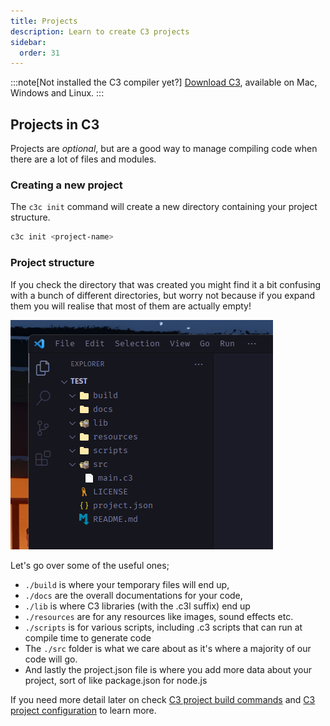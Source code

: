 ```yaml
---
title: Projects
description: Learn to create C3 projects
sidebar:
  order: 31
---
```


:::note[Not installed the C3 compiler yet?]
[Download C3](/getting-started/prebuilt-binaries/), available on Mac, Windows and Linux.
:::

## Projects in C3
Projects are *optional*, but are a good way to manage compiling code when there
 are a lot of files and modules.

### Creating a new project

The `c3c init` command will create a new directory containing your project structure.

```bash
c3c init <project-name>
```

### Project structure

If you check the directory that was created you might find it a bit confusing with a bunch of different directories, but worry not because if you expand them you will realise that most of them are actually empty!

![project](./project-structure.png)

Let's go over some of the useful ones;
- `./build` is where your temporary files will end up,
- `./docs` are the overall documentations for your code,
- `./lib` is where C3 libraries (with the .c3l suffix) end up
- `./resources` are for any resources like images, sound effects etc.
- `./scripts` is for various scripts, including .c3 scripts that can run at compile time to generate code
- The `./src` folder is what we care about as it's where a majority of our code will go.
- And lastly the project.json file is where you add more data about your project, sort of like package.json for node.js

If you need more detail later on check [C3 project build commands](/build-your-project/build-commands/) and [C3 project configuration](/build-your-project/project-config/) to learn more.




